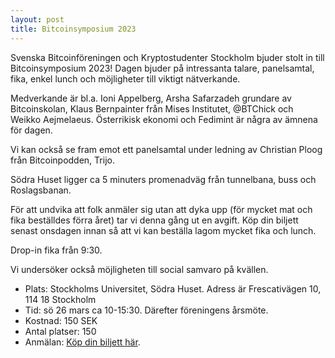 ```yaml
---
layout: post
title: Bitcoinsymposium 2023
---
```


Svenska Bitcoinföreningen och Kryptostudenter Stockholm bjuder stolt in till Bitcoinsymposium 2023! Dagen bjuder på intressanta talare, panelsamtal, fika, enkel lunch och möjligheter till viktigt nätverkande.

Medverkande är bl.a. Ioni Appelberg, Arsha Safarzadeh grundare av Bitcoinskolan, Klaus Bernpainter från Mises Institutet, @BTChick och Weikko Aejmelaeus. Österrikisk ekonomi och Fedimint är några av ämnena för dagen.

Vi kan också se fram emot ett panelsamtal under ledning av Christian Ploog från Bitcoinpodden, Trijo.

Södra Huset ligger ca 5 minuters promenadväg från tunnelbana, buss och Roslagsbanan. 

För att undvika att folk anmäler sig utan att dyka upp (för mycket mat och fika beställdes förra året) tar vi denna gång ut en avgift. Köp din biljett senast onsdagen innan så att vi kan beställa lagom mycket fika och lunch. 

Drop-in fika från 9:30. 

Vi undersöker också möjligheten till social samvaro på kvällen. 

* Plats: Stockholms Universitet, Södra Huset. Adress är Frescativägen 10, 114 18 Stockholm
* Tid: sö 26 mars ca 10-15:30. Därefter föreningens årsmöte.
* Kostnad: 150 SEK
* Antal platser: 150
* Anmälan: [Köp din biljett här](https://boka.se/event/bitcoin-symposium-2023-stockholms-universitet-stockho--(x4fez7nc)).
